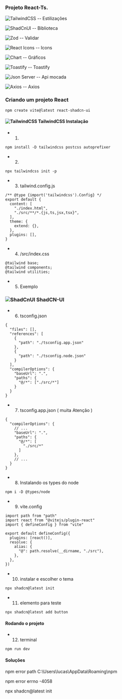 ### Projeto React-Ts.
  ![TailwindCSS](https://img.shields.io/badge/tailwindcss-%2338B2AC.svg?style=for-the-badge&logo=tailwind-css&logoColor=white) -- Estilizações <br />

  ![ShadCnUI](https://img.shields.io/badge/shadCnUi-0A0A0A?style=for-the-badge&logo=shadcnUi&logoColor=white) -- Biblioteca <br />

  ![Zod](https://img.shields.io/badge/zod-%233068b7.svg?style=for-the-badge&logo=zod&logoColor=white) -- Validar <br />

  ![React Icons](https://img.shields.io/badge/reactIcons-E6007A?style=for-the-badge&logo=icon&logoColor=white) -- Icons <br />

  ![Chart](https://img.shields.io/badge/chart-%233068b7.svg?style=for-the-badge&logo=chart&logoColor=white) -- Gráficos <br />

  ![Toastify](https://img.shields.io/badge/toastify-%233068b7.svg?style=for-the-badge&logo=toast&logoColor=white) -- Toastify <br />

  ![Json Server](https://img.shields.io/badge/server-%23F5792A.svg?style=for-the-badge&logo=json&logoColor=white) -- Api mocada <br />

  ![Axios](https://img.shields.io/badge/axios-%234DC730.svg?style=for-the-badge&logo=axios&logoColor=white) -- Axios

### Criando um projeto React
```
npm create vite@latest react-shadcn-ui
```

#### ![TailwindCSS](https://img.shields.io/badge/tailwindcss-%2338B2AC.svg?style=for-the-badge&logo=tailwind-css&logoColor=white) TailwindCSS Instalação
* 1. 
```
npm install -D tailwindcss postcss autoprefixer
```

* 2. 
```
npx tailwindcss init -p
```

* 3. tailwind.config.js
```
/** @type {import('tailwindcss').Config} */
export default {
  content: [
    "./index.html",
    "./src/**/*.{js,ts,jsx,tsx}",
  ],
  theme: {
    extend: {},
  },
  plugins: [],
}
```

* 4. /src/index.css
```
@tailwind base;
@tailwind components;
@tailwind utilities;
```

* 5. Exemplo

### ![ShadCnUI](https://img.shields.io/badge/shadCnUi-0A0A0A?style=for-the-badge&logo=shadcnUi&logoColor=white) ShadCN-UI
* 6. tsconfig.json
```
{
  "files": [],
  "references": [
    {
      "path": "./tsconfig.app.json"
    },
    {
      "path": "./tsconfig.node.json"
    }
  ],
  "compilerOptions": {
    "baseUrl": ".",
    "paths": {
      "@/*": ["./src/*"]
    }
  }
}
```

* 7. tsconfig.app.json ( muita Atenção )
```
{
  "compilerOptions": {
    // ...
    "baseUrl": ".",
    "paths": {
      "@/*": [
        "./src/*"
      ]
    },
    // ...
  }
}
```

* 8. Instalando os types do node
```
npm i -D @types/node
```

* 9. vite.config
```
import path from "path"
import react from "@vitejs/plugin-react"
import { defineConfig } from "vite"
 
export default defineConfig({
  plugins: [react()],
  resolve: {
    alias: {
      "@": path.resolve(__dirname, "./src"),
    },
  },
})
```
* 10. instalar e escolher o tema
```
npx shadcn@latest init
```

* 11. elemento para teste
```
npx shadcn@latest add button
```

#### Rodando o projeto
* 12. terminal
```
npm run dev
```

#### Soluções

npm error path C:\Users\lucas\AppData\Roaming\npm

npm error errno -4058

npx shadcn@latest init
